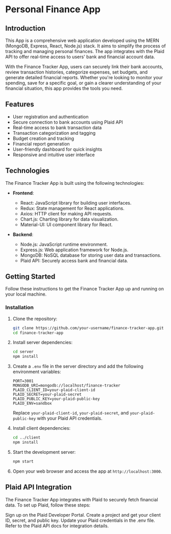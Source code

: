 # Personal Finance App

## Introduction

This App is a comprehensive web application developed using the MERN (MongoDB, Express, React, Node.js) stack. It aims to simplify the process of tracking and managing personal finances. The app integrates with the Plaid API to offer real-time access to users' bank and financial account data.

With the Finance Tracker App, users can securely link their bank accounts, review transaction histories, categorize expenses, set budgets, and generate detailed financial reports. Whether you're looking to monitor your spending, save for a specific goal, or gain a clearer understanding of your financial situation, this app provides the tools you need.

## Features

- User registration and authentication
- Secure connection to bank accounts using Plaid API
- Real-time access to bank transaction data
- Transaction categorization and tagging
- Budget creation and tracking
- Financial report generation
- User-friendly dashboard for quick insights
- Responsive and intuitive user interface

## Technologies

The Finance Tracker App is built using the following technologies:

- **Frontend**:

  - React: JavaScript library for building user interfaces.
  - Redux: State management for React applications.
  - Axios: HTTP client for making API requests.
  - Chart.js: Charting library for data visualization.
  - Material-UI: UI component library for React.

- **Backend**:
  - Node.js: JavaScript runtime environment.
  - Express.js: Web application framework for Node.js.
  - MongoDB: NoSQL database for storing user data and transactions.
  - Plaid API: Securely access bank and financial data.

## Getting Started

Follow these instructions to get the Finance Tracker App up and running on your local machine.

### Installation

1. Clone the repository:

   ```bash
   git clone https://github.com/your-username/finance-tracker-app.git
   cd finance-tracker-app
   ```

2. Install server dependencies:

   ```bash
   cd server
   npm install
   ```

3. Create a `.env` file in the server directory and add the following environment variables:

   ```env
   PORT=3001
   MONGODB_URI=mongodb://localhost/finance-tracker
   PLAID_CLIENT_ID=your-plaid-client-id
   PLAID_SECRET=your-plaid-secret
   PLAID_PUBLIC_KEY=your-plaid-public-key
   PLAID_ENV=sandbox
   ```

   Replace `your-plaid-client-id`, `your-plaid-secret`, and `your-plaid-public-key` with your Plaid API credentials.

4. Install client dependencies:

   ```bash
   cd ../client
   npm install
   ```

5. Start the development server:

   ```bash
   npm start
   ```

6. Open your web browser and access the app at `http://localhost:3000`.

## Plaid API Integration

The Finance Tracker App integrates with Plaid to securely fetch financial data. To set up Plaid, follow these steps:

Sign up on the Plaid Developer Portal.
Create a project and get your client ID, secret, and public key.
Update your Plaid credentials in the .env file.
Refer to the Plaid API docs for integration details.
